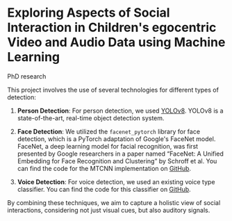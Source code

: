 # Exploring Aspects of Social Interaction in Children's egocentric Video and Audio Data using Machine Learning
PhD research

This project involves the use of several technologies for different types of detection:

1. **Person Detection**: For person detection, we used [YOLOv8]([https://docs.ultralytics.com]). YOLOv8 is a state-of-the-art, real-time object detection system.

2. **Face Detection**: We utilized the `facenet_pytorch` library for face detection, which is a PyTorch adaptation of Google's FaceNet model. FaceNet, a deep learning model for facial recognition, was first presented by Google researchers in a paper named “FaceNet: A Unified Embedding for Face Recognition and Clustering” by Schroff et al. You can find the code for the MTCNN implementation on [GitHub](https://github.com/timesler/facenet-pytorch).

3. **Voice Detection**: For voice detection, we used an existing voice type classifier. You can find the code for this classifier on [GitHub](https://github.com/MarvinLvn/voice-type-classifier/tree/new_model).

By combining these techniques, we aim to capture a holistic view of social interactions, considering not just visual cues, but also auditory signals.
